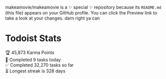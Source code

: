 makeamovie/makeamovie is a ✨ special ✨ repository because its `README.md` (this file) appears on your GitHub profile.
You can click the Preview link to take a look at your changes. darn right ya can

# Todoist Stats

<!-- TODO-IST:START -->
🏆  45,873 Karma Points           
🌸  Completed 9 tasks today           
✅  Completed 32,270 tasks so far           
⏳  Longest streak is 328 days
<!-- TODO-IST:END -->